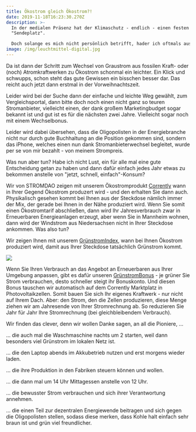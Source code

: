 ```yaml
---
title: Ökostrom gleich Ökostrom?!
date: 2019-11-18T16:23:30.270Z
description: >-
  In der medialen Präsenz hat der Klimaschutz - endlich - einen festen
  "Sendeplatz".

  Doch solange es mich nicht persönlich betrifft, hader ich oftmals aus Bequemlichkeit damit, bei mir selber kleine Schritte zu tun, um das große Ganze anzugehen. 
image: /img/leuchtmittel-digital.jpg
---
```

Da ist dann der Schritt zum Wechsel von Graustrom aus fossilen Kraft- oder (noch) Atromkraftwerken zu Ökostrom schonmal ein leichter. Ein Klick und schwupps, schon steht das gute Gewissen ein bisschen besser dar. Das reicht auch jetzt dann erstmal in der Vorweihnachtszeit.

Leider wird bei der Suche dann der einfache und leichte Weg gewählt, zum Vergleichsportal, dann bitte doch noch einen nicht ganz so teuren Stromanbieter, vielleicht einen, der dank großem Marketingbudget sogar bekannt ist und gut ist es für die nächsten zwei Jahre. Vielleicht sogar noch mit einem Wechselbonus.

Leider wird dabei übersehen, dass die Oligopolisten in der Energiebranche nicht nur durch gute Buchhaltung an die Position gekommen sind, sondern das iPhone, welches einen nun dank Stromanbieterwechsel begleitet, wurde per se von mir bezahlt - von meinem Strompreis.

Was nun aber tun? Habe ich nicht Lust, ein für alle mal eine gute Entscheidung getan zu haben und dann dafür einfach jedes Jahr etwas zu bekommen anstelle von "jetzt, schnell, einfach"-Konsum?

Wir von STROMDAO zeigen mit unserem Ökostromprodukt [Corrently](https://corrently.de/home.html) wann in Ihrer Gegend Ökostrom produzert wird - und den erhalten Sie dann auch. Physikalisch gesehen kommt bei Ihnen aus der Steckdose nämlich immer der Mix, der gerade bei Ihnen in der Nähe produziert wird. Wenn Sie somit einen Ökostromtarif abschließen, dann wird Ihr Jahresverbrauch zwar in Erneuerbaren Energieanlagen erzeugt, aber wenn Sie in Mannheim wohnen, dann wird der Windstrom aus Niedersachsen nicht in Ihrer Steckdose ankommen. Was also tun?

Wir zeigen Ihnen mit unserem [GrünstromIndex](https://gruenstromindex.de), wann bei Ihnen Ökostrom produziert wird, damit aus Ihrer Steckdose tatsächlich Grünstrom kommt.

![](/img/pv-modul-sonne.jpg)

Wenn Sie Ihren Verbrauch an das Angebot an Erneuerbaren aus Ihrer Umgebung anpassen, gibt es dafür unseren [GrünstromBonus](https://corrently.de/gruenstromerlebnis/gruenstrombonus.html) - je grüner Sie Strom verbrauchen, desto schneller steigt ihr Bonuskonto. Und diesen Bonus tauschen wir automatisch auf dem Corrently Marktplatz in Photovoltaikzellen. Somit bauen Sie sich Ihr eigenes Kraftwerk - nur nicht auf Ihrem Dach. Aber: den Strom, den die Zellen produzieren, diese Menge ziehen wir am Jahresende von Ihrer Stromrechnung ab. So reduzieren Sie Jahr für Jahr Ihre Stromrechnung (bei gleichbleibendem Verbrauch).

Wir finden das clever, denn wir wollen Danke sagen, an all die Pioniere, ...

... die auch mal die Waschmaschine nachts um 2 starten, weil dann besonders viel Grünstrom im lokalen Netz ist.

... die den Laptop abends im Akkubetrieb nutzen und erst morgens wieder laden.

... die ihre Produktion in den Fabriken steuern können und wollen.

... die dann mal um 14 Uhr Mittagessen anstelle von 12 Uhr.

... die bewusster Strom verbrauchen und sich ihrer Verantwortung annehmen.

... die einen Teil zur dezentralen Energiewende beitragen und sich gegen die Oligopolisten stellen, sodass diese merken, dass Kohle halt einfach sehr braun ist und grün viel freundlicher.